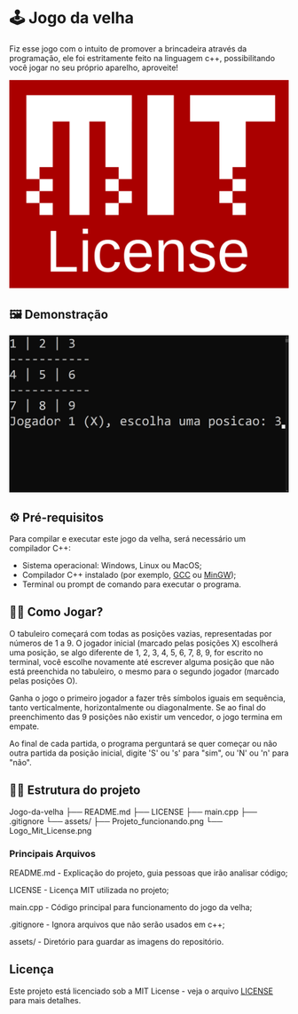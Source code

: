 # 🕹 Jogo da velha

Fiz esse jogo com o intuito de promover a brincadeira através da programação, ele foi estritamente feito na linguagem c++, possibilitando você jogar no seu próprio aparelho, aproveite!

![MIT License](assets/Logo_Mit_License.png)

## 🖼 Demonstração

![Jogo rodando](assets/Projeto_funcionando.png)

## ⚙ Pré-requisitos

Para compilar e executar este jogo da velha, será necessário um compilador C++:

- Sistema operacional: Windows, Linux ou MacOS;
- Compilador C++ instalado (por exemplo, [GCC](https://gcc.gnu.org/) ou [MinGW](http://www.mingw.org/));
- Terminal ou prompt de comando para executar o programa.

## 👨‍🏫 Como Jogar? 

O tabuleiro começará com todas as posições vazias, representadas por números de 1 a 9. O jogador inicial (marcado pelas posições X) escolherá uma posição, se algo diferente de 1, 2, 3, 4, 5, 6, 7, 8, 9, for escrito no terminal, você escolhe novamente até escrever alguma posição que não está preenchida no tabuleiro, o mesmo para o segundo jogador (marcado pelas posições O).

Ganha o jogo o primeiro jogador a fazer três símbolos iguais em sequência, tanto verticalmente, horizontalmente ou diagonalmente. Se ao final do preenchimento das 9 posições não existir um vencedor, o jogo termina em empate.

Ao final de cada partida, o programa perguntará se quer começar ou não outra partida da posição inicial, digite 'S' ou 's' para "sim", ou 'N' ou 'n' para "não".

## 👨‍💻 Estrutura do projeto

Jogo-da-velha
├── README.md
├── LICENSE
├── main.cpp
├── .gitignore
└── assets/
    ├── Projeto_funcionando.png
    └── Logo_Mit_License.png

### Principais Arquivos

README.md - Explicação do projeto, guia pessoas que irão analisar código;

LICENSE - Licença MIT utilizada no projeto;

main.cpp - Código principal para funcionamento do jogo da velha;

.gitignore - Ignora arquivos que não serão usados em c++;

assets/ - Diretório para guardar as imagens do repositório.

## Licença  

Este projeto está licenciado sob a MIT License - veja o arquivo [LICENSE](LICENSE) para mais detalhes.  

